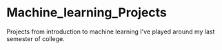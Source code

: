 # Machine_learning_Projects
Projects from introduction to machine learning I've played around my last semester of college.
